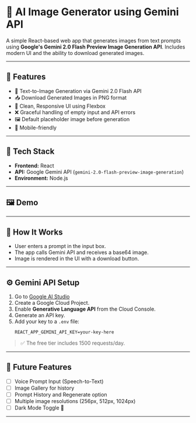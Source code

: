 # 📸 AI Image Generator using Gemini API

A simple React-based web app that generates images from text prompts using **Google's Gemini 2.0 Flash Preview Image Generation API**. Includes modern UI and the ability to download generated images.

---

## 🚀 Features

- 🧠 Text-to-Image Generation via Gemini 2.0 Flash API  
- 📥 Download Generated Images in PNG format  
- 🎨 Clean, Responsive UI using Flexbox  
- ❌ Graceful handling of empty input and API errors  
- 🖼️ Default placeholder image before generation  
- 📱 Mobile-friendly

---

## 🧰 Tech Stack

- **Frontend:** React
- **API:** Google Gemini API (`gemini-2.0-flash-preview-image-generation`)
- **Environment:** Node.js

---

## 🖼️ Demo



---


## 🧪 How It Works

- User enters a prompt in the input box.
- The app calls Gemini API and receives a base64 image.
- Image is rendered in the UI with a download button.

---

## ⚙️ Gemini API Setup

1. Go to [Google AI Studio](https://makersuite.google.com/app)
2. Create a Google Cloud Project.
3. Enable **Generative Language API** from the Cloud Console.
4. Generate an API key.
5. Add your key to a `.env` file:
    ```
    REACT_APP_GEMINI_API_KEY=your-key-here
    ```

> ✅ The free tier includes 1500 requests/day.

---

## 🔮 Future Features

- [ ] Voice Prompt Input (Speech-to-Text)
- [ ] Image Gallery for history
- [ ] Prompt History and Regenerate option
- [ ] Multiple image resolutions (256px, 512px, 1024px)
- [ ] Dark Mode Toggle 🌙

---

